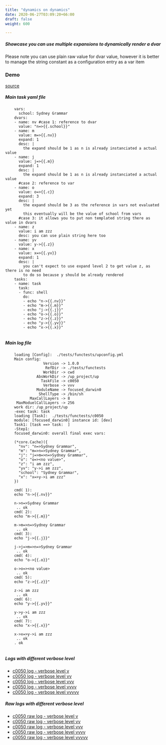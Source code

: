 ```yaml
---
title: "dynamics on dynamics"
date: 2020-06-27T03:09:20+66:00
draft: false
weight: 600

---
```


##### Showcase you can use multiple expansions to dynamically render a dvar

Please note you can use plain raw value for dvar value, however it is better to manage the string constant as a configuration entry as a var item


### Demo








[source](https://github.com/upcmd/up/blob/master/tests/functests/c0050.yml)

##### Main task yaml file
```
    vars:
      school: Sydney Grammar
    dvars:
    - name: nv #case 1: reference to dvar
      value: "n=>{{.school}}"
    - name: m
      value: m=>{{.nv}}
      expand: 1
      desc: |
        the expand should be 1 as n is already instanciated a actual value
    - name: j
      value: j=>{{.m}}
      expand: 1
      desc: |
        the expand should be 1 as n is already instanciated a actual value
      #case 2: reference to var
    - name: o
      value: o=>{{.c}}
      expand: 3
      desc: |
        the expand should be 3 as the reference in vars not evaluated yet
        this eventually will be the value of school from vars
      #case 3: it allows you to put non templated string there as value in dvars
    - name: z
      value: i am zzz
      desc: you can use plain string here too
    - name: yv
      value: y->{{.z}}
    - name: x
      value: x=>{{.yv}}
      expand: 1
      desc: |
        you can't expect to use expand level 2 to get value z, as there is no need
        to do so because y should be already rendered
    tasks:
    - name: task
      task:
      - func: shell
        do:
        - echo "n->{{.nv}}"
        - echo "m->{{.m}}"
        - echo "j->{{.j}}"
        - echo "o->{{.o}}"
        - echo "z->{{.z}}"
        - echo "y->{{.yv}}"
        - echo "x->{{.x}}"
    
```
##### Main log file
```
    loading [Config]:  ./tests/functests/upconfig.yml
    Main config:
                 Version -> 1.0.0
                  RefDir -> ./tests/functests
                 WorkDir -> cwd
              AbsWorkDir -> /up_project/up
                TaskFile -> c0050
                 Verbose -> vvv
              ModuleName -> focused_darwin0
               ShellType -> /bin/sh
           MaxCallLayers -> 8
     MaxModuelCallLayers -> 256
    work dir: /up_project/up
    -exec task: task
    loading [Task]:  ./tests/functests/c0050
    module: [focused_darwin0] instance id: [dev]
    Task1: [task ==> task:  ]
    -Step1:
    focused_darwin0: overall final exec vars:
    
    (*core.Cache)({
      "nv": "n=>Sydney Grammar",
      "m": "m=>n=>Sydney Grammar",
      "j": "j=>m=>n=>Sydney Grammar",
      "o": "o=><no value>",
      "z": "i am zzz",
      "yv": "y->i am zzz",
      "school": "Sydney Grammar",
      "x": "x=>y->i am zzz"
    })
    
    cmd( 1):
    echo "n->{{.nv}}"
    
    n->n=>Sydney Grammar
     .. ok
    cmd( 2):
    echo "m->{{.m}}"
    
    m->m=>n=>Sydney Grammar
     .. ok
    cmd( 3):
    echo "j->{{.j}}"
    
    j->j=>m=>n=>Sydney Grammar
     .. ok
    cmd( 4):
    echo "o->{{.o}}"
    
    o->o=><no value>
     .. ok
    cmd( 5):
    echo "z->{{.z}}"
    
    z->i am zzz
     .. ok
    cmd( 6):
    echo "y->{{.yv}}"
    
    y->y->i am zzz
     .. ok
    cmd( 7):
    echo "x->{{.x}}"
    
    x->x=>y->i am zzz
     .. ok
    . ok
    
```


##### Logs with different verbose level
* [c0050 log - verbose level v](../../logs/c0050_v)
* [c0050 log - verbose level vv](../../logs/c0050_vv)
* [c0050 log - verbose level vvv](../../logs/c0050_vvvv)
* [c0050 log - verbose level vvvv](../../logs/c0050_vvvv)
* [c0050 log - verbose level vvvvv](../../logs/c0050_vvvvv)

##### Raw logs with different verbose level
* [c0050 raw log - verbose level v](../../reflogs/c0050_v.log)
* [c0050 raw log - verbose level vv](../../reflogs/c0050_vv.log)
* [c0050 raw log - verbose level vvv](../../reflogs/c0050_vvv.log)
* [c0050 raw log - verbose level vvvv](../../reflogs/c0050_vvvv.log)
* [c0050 raw log - verbose level vvvvv](../../reflogs/c0050_vvvvv.log)







